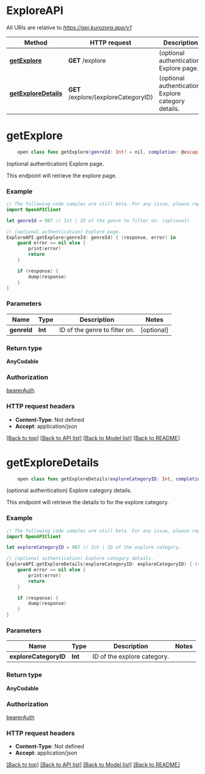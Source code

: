 # ExploreAPI

All URIs are relative to *https://api.kurozora.app/v1*

Method | HTTP request | Description
------------- | ------------- | -------------
[**getExplore**](ExploreAPI.md#getexplore) | **GET** /explore | (optional authentication) Explore page.
[**getExploreDetails**](ExploreAPI.md#getexploredetails) | **GET** /explore/{exploreCategoryID} | (optional authentication) Explore category details.


# **getExplore**
```swift
    open class func getExplore(genreId: Int? = nil, completion: @escaping (_ data: AnyCodable?, _ error: Error?) -> Void)
```

(optional authentication) Explore page.

This endpoint will retrieve the explore page.

### Example
```swift
// The following code samples are still beta. For any issue, please report via http://github.com/OpenAPITools/openapi-generator/issues/new
import OpenAPIClient

let genreId = 987 // Int | ID of the genre to filter on. (optional)

// (optional authentication) Explore page.
ExploreAPI.getExplore(genreId: genreId) { (response, error) in
    guard error == nil else {
        print(error)
        return
    }

    if (response) {
        dump(response)
    }
}
```

### Parameters

Name | Type | Description  | Notes
------------- | ------------- | ------------- | -------------
 **genreId** | **Int** | ID of the genre to filter on. | [optional] 

### Return type

**AnyCodable**

### Authorization

[bearerAuth](../README.md#bearerAuth)

### HTTP request headers

 - **Content-Type**: Not defined
 - **Accept**: application/json

[[Back to top]](#) [[Back to API list]](../README.md#documentation-for-api-endpoints) [[Back to Model list]](../README.md#documentation-for-models) [[Back to README]](../README.md)

# **getExploreDetails**
```swift
    open class func getExploreDetails(exploreCategoryID: Int, completion: @escaping (_ data: AnyCodable?, _ error: Error?) -> Void)
```

(optional authentication) Explore category details.

This endpoint will retrieve the details to for the explore category.

### Example
```swift
// The following code samples are still beta. For any issue, please report via http://github.com/OpenAPITools/openapi-generator/issues/new
import OpenAPIClient

let exploreCategoryID = 987 // Int | ID of the explore category.

// (optional authentication) Explore category details.
ExploreAPI.getExploreDetails(exploreCategoryID: exploreCategoryID) { (response, error) in
    guard error == nil else {
        print(error)
        return
    }

    if (response) {
        dump(response)
    }
}
```

### Parameters

Name | Type | Description  | Notes
------------- | ------------- | ------------- | -------------
 **exploreCategoryID** | **Int** | ID of the explore category. | 

### Return type

**AnyCodable**

### Authorization

[bearerAuth](../README.md#bearerAuth)

### HTTP request headers

 - **Content-Type**: Not defined
 - **Accept**: application/json

[[Back to top]](#) [[Back to API list]](../README.md#documentation-for-api-endpoints) [[Back to Model list]](../README.md#documentation-for-models) [[Back to README]](../README.md)


